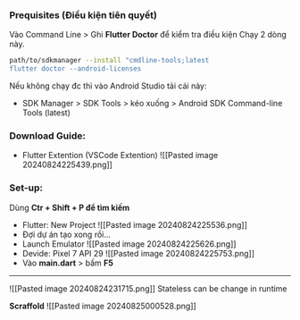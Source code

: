 ### Prequisites (Điều kiện tiên quyết)
Vào Command Line > Ghi  **Flutter Doctor** để kiểm tra điều kiện 
Chạy 2 dòng này.
```sh
path/to/sdkmanager --install "cmdline-tools;latest
flutter doctor --android-licenses
```
Nếu không chạy đc thì vào Android Studio tải cái này: 
+ SDK Manager > SDK Tools > kéo xuống > Android SDK Command-line Tools (latest)

### Download Guide: 
+ Flutter Extention (VSCode Extention)
	![[Pasted image 20240824225439.png]]


### Set-up: 
Dùng **Ctr + Shift + P để tìm kiếm**
+ Flutter: New Project
	![[Pasted image 20240824225536.png]]
+ Đợi dự án tạo xong rồi...
+ Launch Emulator
	![[Pasted image 20240824225626.png]]
+ Devide: Pixel 7 API 29
	 ![[Pasted image 20240824225753.png]]
+ Vào **main.dart** >  bấm **F5**

---

![[Pasted image 20240824231715.png]]
Stateless can be change in runtime


**Scraffold** 
![[Pasted image 20240825000528.png]]


